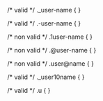 /* valid */
._user-name {
}

/*  valid */
.-user-name {
}

/* non valid */
.1user-name {
}

/* non valid */
.@user-name {
}

/* non valid */
.user@name {
}

/* valid */
._user10name {
}

/* valid */
.u {
}